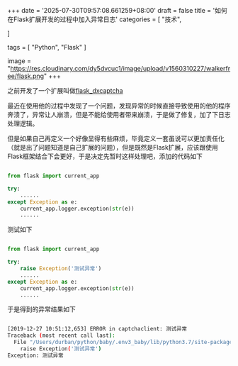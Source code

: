 +++
date = '2025-07-30T09:57:08.661259+08:00'
draft = false
title = '如何在Flask扩展开发的过程中加入异常日志'
categories = [
    "技术",

]

tags = [
    "Python",
    "Flask"
]

image = "https://res.cloudinary.com/dy5dvcuc1/image/upload/v1560310227/walkerfree/flask.png"
+++

之前开发了一个扩展叫做[flask\_dxcaptcha](https://github.com/durban89/flask_dxcaptcha)

最近在使用他的过程中发现了一个问题，发现异常的时候直接导致使用的他的程序奔溃了，异常让人崩溃，但是不能给使用者带来崩溃，于是做了修复，加了下日志处理逻辑。

但是如果自己再定义一个好像显得有些麻烦，毕竟定义一套虽说可以更加责任化（就是出了问题知道是自己扩展的问题），但是既然是Flask扩展，应该跟使用Flask框架结合下会更好，于是决定先暂时这样处理吧，添加的代码如下

```py

from flask import current_app

try:
    ......
except Exception as e:
    current_app.logger.exception(str(e))
    ......

```

测试如下

```py

from flask import current_app

try:
	raise Exception('测试异常')
    ......
except Exception as e:
    current_app.logger.exception(str(e))
    ......

```

于是得到的异常结果如下

```bash

[2019-12-27 10:51:12,653] ERROR in captchaclient: 测试异常
Traceback (most recent call last):
  File "/Users/durban/python/baby/.env3_baby/lib/python3.7/site-packages/flask_dxcaptcha/captchaclient.py", line 57, in checkToken
    raise Exception('测试异常')
Exception: 测试异常
```
